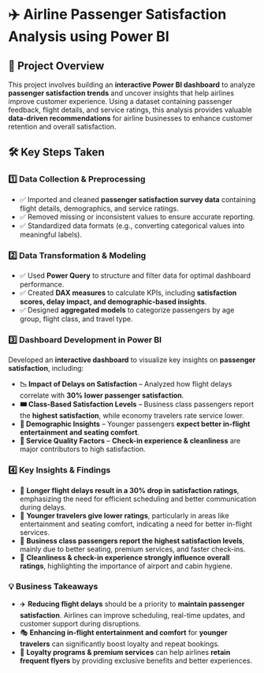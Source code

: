 # ✈️ Airline Passenger Satisfaction Analysis using Power BI  

## 📌 Project Overview  
This project involves building an **interactive Power BI dashboard** to analyze **passenger satisfaction trends** and uncover insights that help airlines improve customer experience. Using a dataset containing passenger feedback, flight details, and service ratings, this analysis provides valuable **data-driven recommendations** for airline businesses to enhance customer retention and overall satisfaction.  

## 🛠️ Key Steps Taken  

### 1️⃣ Data Collection & Preprocessing  
- ✅ Imported and cleaned **passenger satisfaction survey data** containing flight details, demographics, and service ratings.  
- ✅ Removed missing or inconsistent values to ensure accurate reporting.  
- ✅ Standardized data formats (e.g., converting categorical values into meaningful labels).  

### 2️⃣ Data Transformation & Modeling  
- ✅ Used **Power Query** to structure and filter data for optimal dashboard performance.  
- ✅ Created **DAX measures** to calculate KPIs, including **satisfaction scores, delay impact, and demographic-based insights**.  
- ✅ Designed **aggregated models** to categorize passengers by age group, flight class, and travel type.  

### 3️⃣ Dashboard Development in Power BI  
Developed an **interactive dashboard** to visualize key insights on **passenger satisfaction**, including:  

- **📉 Impact of Delays on Satisfaction** – Analyzed how flight delays correlate with **30% lower passenger satisfaction**.  
- **🎟️ Class-Based Satisfaction Levels** – Business class passengers report the **highest satisfaction**, while economy travelers rate service lower.  
- **👶 Demographic Insights** – Younger passengers **expect better in-flight entertainment and seating comfort**.  
- **🛫 Service Quality Factors** – **Check-in experience & cleanliness** are major contributors to high satisfaction.  

### 4️⃣ Key Insights & Findings  
- 📌 **Longer flight delays result in a 30% drop in satisfaction ratings**, emphasizing the need for efficient scheduling and better communication during delays.  
- 📌 **Younger travelers give lower ratings**, particularly in areas like entertainment and seating comfort, indicating a need for better in-flight services.  
- 📌 **Business class passengers report the highest satisfaction levels**, mainly due to better seating, premium services, and faster check-ins.  
- 📌 **Cleanliness & check-in experience strongly influence overall ratings**, highlighting the importance of airport and cabin hygiene.  

### 💡 Business Takeaways  
- ✈️ **Reducing flight delays** should be a priority to **maintain passenger satisfaction**. Airlines can improve scheduling, real-time updates, and customer support during disruptions.  
- 🎭 **Enhancing in-flight entertainment and comfort** for **younger travelers** can significantly boost loyalty and repeat bookings.  
- 🛂 **Loyalty programs & premium services** can help airlines **retain frequent flyers** by providing exclusive benefits and better experiences.  
